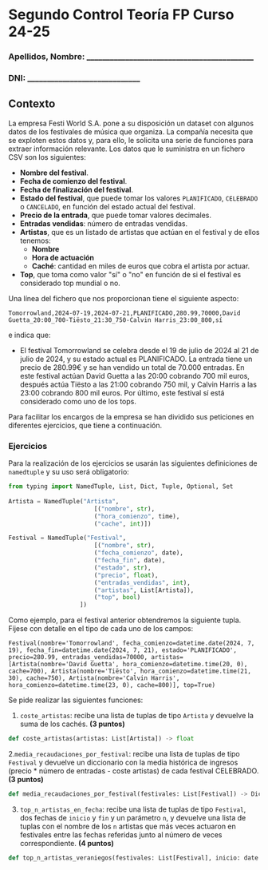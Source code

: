 # Segundo Control Teoría FP Curso 24-25

### Apellidos, Nombre: ___________________________________________

### DNI: _____________________________


## Contexto

La empresa Festi World S.A. pone a su disposición un dataset con algunos datos de los festivales de música que organiza. La compañía necesita que se exploten estos datos y, para ello, le solicita una serie de funciones para extraer información relevante. Los datos que le suministra en un fichero CSV son los siguientes:

- **Nombre del festival**.
- **Fecha de comienzo del festival**.
- **Fecha de finalización del festival**.
- **Estado del festival**, que puede tomar los valores `PLANIFICADO`, `CELEBRADO` o `CANCELADO`, en función del estado actual del festival.
- **Precio de la entrada**, que puede tomar valores decimales.
- **Entradas vendidas**: número de entradas vendidas.
- **Artistas**, que es un listado de artistas que actúan en el festival y de ellos tenemos:
  - **Nombre**
  - **Hora de actuación**
  - **Caché**: cantidad en miles de euros que cobra el artista por actuar.
- **Top**, que toma como valor "sí" o "no" en función de si el festival es considerado top mundial o no.

Una línea del fichero que nos proporcionan tiene el siguiente aspecto:

```console
Tomorrowland,2024-07-19,2024-07-21,PLANIFICADO,280.99,70000,David Guetta_20:00_700-Tiësto_21:30_750-Calvin Harris_23:00_800,sí
```

e indica que:

- El festival Tomorrowland se celebra desde el 19 de julio de 2024 al 21 de julio de 2024, y su estado actual es PLANIFICADO. La entrada tiene un precio de 280.99€ y se han vendido un total de 70.000 entradas. En este festival actúan David Guetta a las 20:00 cobrando 700 mil euros, después actúa Tiësto a las 21:00 cobrando 750 mil, y Calvin Harris a las 23:00 cobrando 800 mil euros. Por último, este festival sí está considerado como uno de los tops.

Para facilitar los encargos de la empresa se han dividido sus peticiones en diferentes ejercicios, que tiene a continuación.

### Ejercicios

Para la realización de los ejercicios se usarán las siguientes definiciones de `namedtuple` y su uso será obligatorio:

```python
from typing import NamedTuple, List, Dict, Tuple, Optional, Set
 
Artista = NamedTuple("Artista",     
                        [("nombre", str), 
                        ("hora_comienzo", time), 
                        ("cache", int)])

Festival = NamedTuple("Festival", 
                        [("nombre", str),
                        ("fecha_comienzo", date),
                        ("fecha_fin", date),
                        ("estado", str),                      
                        ("precio", float),
                        ("entradas_vendidas", int),
                        ("artistas", List[Artista]),
                        ("top", bool)
                    ])
```

Como ejemplo, para el festival anterior obtendremos la siguiente tupla. Fíjese con detalle en el tipo de cada uno de los campos:

```text
Festival(nombre='Tomorrowland', fecha_comienzo=datetime.date(2024, 7, 19), fecha_fin=datetime.date(2024, 7, 21), estado='PLANIFICADO', precio=280.99, entradas_vendidas=70000, artistas=[Artista(nombre='David Guetta', hora_comienzo=datetime.time(20, 0), cache=700), Artista(nombre='Tiësto', hora_comienzo=datetime.time(21, 30), cache=750), Artista(nombre='Calvin Harris', hora_comienzo=datetime.time(23, 0), cache=800)], top=True)
```

Se pide realizar las siguientes funciones:

1. `coste_artistas`: recibe una lista de tuplas de tipo `Artista` y devuelve la suma de los cachés. **(3 puntos)**

```python
def coste_artistas(artistas: List[Artista]) -> float
```

2.`media_recaudaciones_por_festival`: recibe una lista de tuplas de tipo `Festival` y  devuelve un diccionario con la media histórica de ingresos (precio * número de entradas - coste artistas) de cada festival CELEBRADO.  **(3 puntos)**

```python
def media_recaudaciones_por_festival(festivales: List[Festival]) -> Dict[Tuple[str, float]]
```

3. `top_n_artistas_en_fecha`: recibe una lista de tuplas de tipo `Festival`, dos fechas de `inicio` y `fin` y un parámetro `n`, y devuelve una lista de tuplas con el nombre de los `n` artistas que más veces actuaron en festivales entre las fechas referidas junto al número de veces correspondiente. **(4 puntos)**

```python
def top_n_artistas_veraniegos(festivales: List[Festival], inicio: date = None, fin: date = None, n:int = 5) -> List[Tuple[str, int]]
```
